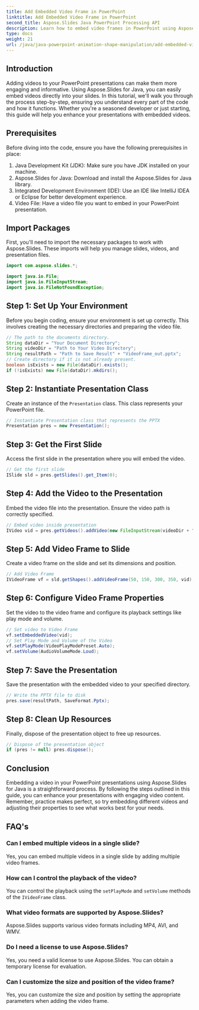 ```yaml
---
title: Add Embedded Video Frame in PowerPoint
linktitle: Add Embedded Video Frame in PowerPoint
second_title: Aspose.Slides Java PowerPoint Processing API
description: Learn how to embed video frames in PowerPoint using Aspose.Slides for Java with this step-by-step tutorial. Enhance your presentations easily.
type: docs
weight: 21
url: /java/java-powerpoint-animation-shape-manipulation/add-embedded-video-frame-powerpoint/
---
```

## Introduction
Adding videos to your PowerPoint presentations can make them more engaging and informative. Using Aspose.Slides for Java, you can easily embed videos directly into your slides. In this tutorial, we'll walk you through the process step-by-step, ensuring you understand every part of the code and how it functions. Whether you're a seasoned developer or just starting, this guide will help you enhance your presentations with embedded videos.
## Prerequisites
Before diving into the code, ensure you have the following prerequisites in place:
1. Java Development Kit (JDK): Make sure you have JDK installed on your machine.
2. Aspose.Slides for Java: Download and install the Aspose.Slides for Java library.
3. Integrated Development Environment (IDE): Use an IDE like IntelliJ IDEA or Eclipse for better development experience.
4. Video File: Have a video file you want to embed in your PowerPoint presentation.
## Import Packages
First, you'll need to import the necessary packages to work with Aspose.Slides. These imports will help you manage slides, videos, and presentation files.
```java
import com.aspose.slides.*;

import java.io.File;
import java.io.FileInputStream;
import java.io.FileNotFoundException;
```
## Step 1: Set Up Your Environment
Before you begin coding, ensure your environment is set up correctly. This involves creating the necessary directories and preparing the video file.
```java
// The path to the documents directory.
String dataDir = "Your Document Directory";
String videoDir = "Path to Your Video Directory";
String resultPath = "Path to Save Result" + "VideoFrame_out.pptx";
// Create directory if it is not already present.
boolean isExists = new File(dataDir).exists();
if (!isExists) new File(dataDir).mkdirs();
```
## Step 2: Instantiate Presentation Class
Create an instance of the `Presentation` class. This class represents your PowerPoint file.
```java
// Instantiate Presentation class that represents the PPTX
Presentation pres = new Presentation();
```
## Step 3: Get the First Slide
Access the first slide in the presentation where you will embed the video.
```java
// Get the first slide
ISlide sld = pres.getSlides().get_Item(0);
```
## Step 4: Add the Video to the Presentation
Embed the video file into the presentation. Ensure the video path is correctly specified.
```java
// Embed video inside presentation
IVideo vid = pres.getVideos().addVideo(new FileInputStream(videoDir + "Wildlife.mp4"), LoadingStreamBehavior.ReadStreamAndRelease);
```
## Step 5: Add Video Frame to Slide
Create a video frame on the slide and set its dimensions and position.
```java
// Add Video Frame
IVideoFrame vf = sld.getShapes().addVideoFrame(50, 150, 300, 350, vid);
```
## Step 6: Configure Video Frame Properties
Set the video to the video frame and configure its playback settings like play mode and volume.
```java
// Set video to Video Frame
vf.setEmbeddedVideo(vid);
// Set Play Mode and Volume of the Video
vf.setPlayMode(VideoPlayModePreset.Auto);
vf.setVolume(AudioVolumeMode.Loud);
```
## Step 7: Save the Presentation
Save the presentation with the embedded video to your specified directory.
```java
// Write the PPTX file to disk
pres.save(resultPath, SaveFormat.Pptx);
```
## Step 8: Clean Up Resources
Finally, dispose of the presentation object to free up resources.
```java
// Dispose of the presentation object
if (pres != null) pres.dispose();
```
## Conclusion
Embedding a video in your PowerPoint presentations using Aspose.Slides for Java is a straightforward process. By following the steps outlined in this guide, you can enhance your presentations with engaging video content. Remember, practice makes perfect, so try embedding different videos and adjusting their properties to see what works best for your needs.
## FAQ's
### Can I embed multiple videos in a single slide?
Yes, you can embed multiple videos in a single slide by adding multiple video frames.
### How can I control the playback of the video?
You can control the playback using the `setPlayMode` and `setVolume` methods of the `IVideoFrame` class.
### What video formats are supported by Aspose.Slides?
Aspose.Slides supports various video formats including MP4, AVI, and WMV.
### Do I need a license to use Aspose.Slides?
Yes, you need a valid license to use Aspose.Slides. You can obtain a temporary license for evaluation.
### Can I customize the size and position of the video frame?
Yes, you can customize the size and position by setting the appropriate parameters when adding the video frame.
